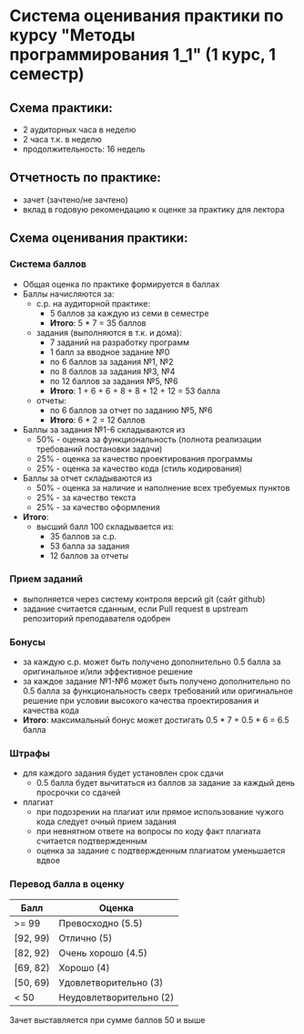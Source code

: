 ﻿# Система оценивания практики по курсу "Методы программирования 1_1" (1 курс, 1 семестр)

## Схема практики:
  - 2 аудиторных часа в неделю
  - 2 часа т.к. в неделю
  - продолжительность: 16 недель

## Отчетность по практике:
  - зачет (зачтено/не зачтено)
  - вклад в годовую рекомендацию к оценке за практику для лектора

## Схема оценивания практики:
### Система баллов
  - Общая оценка по практике формируется в баллах
  - Баллы начисляются за:
    - с.р. на аудиторной практике:
      - 5 баллов за каждую из семи в семестре
      - __Итого__: 5 * 7 = 35 баллов
    - задания (выполняются в т.к. и дома):
      - 7 заданий на разработку программ
      - 1 балл за вводное задание №0
      - по 6 баллов за задания №1, №2
      - по 8 баллов за задания №3, №4
      - по 12 баллов за задания №5, №6
      - __Итого__: 1 + 6 + 6 + 8 + 8 + 12 + 12 = 53 балла
    - отчеты:
      - по 6 баллов за отчет по заданию №5, №6
      - __Итого__: 6 * 2 = 12 баллов
  - Баллы за задания №1-6 складываются из
    - 50% - оценка за функциональность (полнота реализации требований постановки задачи)
    - 25% - оценка за качество проектирования программы
    - 25% - оценка за качество кода (стиль кодирования)
  - Баллы за отчет складываются из
    - 50% - оценка за наличие и наполнение всех требуемых пунктов
    - 25% - за качество текста
    - 25% - за качество оформления
  - __Итого__:
    - высший балл 100 складывается из:
      - 35 баллов за с.р.
      - 53 балла за задания
      - 12 баллов за отчеты

### Прием заданий
  - выполняется через систему контроля версий git (сайт github)
  - задание считается сданным, если Pull request в upstream репозиторий преподавателя одобрен

### Бонусы
  - за каждую с.р. может быть получено дополнительно 0.5 балла за оригинальное и/или эффективное решение
  - за каждое задание №1-№6 может быть получено дополнительно по 0.5 балла за функциональность сверх требований или оригинальное решение при условии высокого качества проектирования и качества кода
  - __Итого__: максимальный бонус может достигать 0.5 * 7 + 0.5 * 6 = 6.5 балла

### Штрафы
  - для каждого задания будет установлен срок сдачи
    - 0.5 балла будет вычитаться из баллов за задание за каждый день просрочки со сдачей
  - плагиат
    - при подозрении на плагиат или прямое использование чужого кода следует очный прием задания
    - при невнятном ответе на вопросы по коду факт плагиата считается подтвержденным
    - оценка за задание с подтвержденным плагиатом уменьшается вдвое

### Перевод балла в оценку
  | Балл     | Оценка                  |
  | -------- | ----------------------- |
  | >= 99    | Превосходно (5.5)       |
  | [92, 99) | Отлично (5)             |
  | [82, 92) | Очень хорошо (4.5)      |
  | [69, 82) | Хорошо (4)              |
  | [50, 69) | Удовлетворительно (3)   |
  | < 50     | Неудовлетворительно (2) |

Зачет выставляется при сумме баллов 50 и выше
